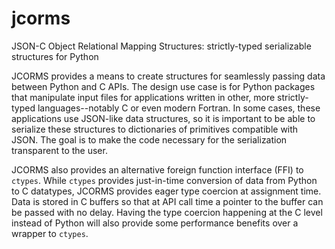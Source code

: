 # jcorms

JSON-C Object Relational Mapping Structures: strictly-typed serializable
structures for Python

JCORMS provides a means to create structures for seamlessly passing data between
Python and C APIs.  The design use case is for Python packages that manipulate
input files for applications written in other, more strictly-typed
languages--notably C or even modern Fortran.  In some cases, these applications
use JSON-like data structures, so it is important to be able to serialize
these structures to dictionaries of primitives compatible with JSON.  The goal
is to make the code necessary for the serialization transparent to the user.

JCORMS also provides an alternative foreign function interface (FFI) to
`ctypes`. While `ctypes` provides just-in-time conversion of data from Python to
C datatypes, JCORMS provides eager type coercion at assignment time.  Data is
stored in C buffers so that at API call time a pointer to the buffer can be
passed with no delay. Having the type coercion happening at the C level instead
of Python will also provide some performance benefits over a wrapper to
`ctypes`.
